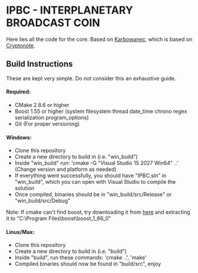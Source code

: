 # IPBC - INTERPLANETARY BROADCAST COIN

Here lies all the code for the core.
Based on [Karbowanec](https://github.com/seredat/karbowanec), which is based on [Cryptonote](https://github.com/cryptonotefoundation/cryptonote).

## Build Instructions
These are kept very simple. Do not consider this an exhaustive guide.

#### Required:
* CMake 2.8.6 or higher
* Boost 1.55 or higher (system filesystem thread date_time chrono regex serialization program_options)
* Git (For proper versioning)

#### Windows:
* Clone this repository
* Create a new directory to build in (i.e. "win_build")
* Inside "win_build" run: 'cmake -G "Visual Studio 15 2027 Win64" ..' (Change version and platform as needed)
* If everything went successfully, you should have "IPBC.sln" in "win_build", which you can open with Visual Studio to compile the solution
* Once compiled, binaries should be in "win_build/src/Release" or "win_build/src/Debug"

Note: If cmake can't find boost, try downloading it from [here](https://dl.bintray.com/boostorg/release/1.66.0/source/boost_1_66_0.zip) and extracting it to "C:\Program Files\boost\boost_1_66_0"

#### Linux/Max:
* Clone this repository
* Create a new directory to build in (i.e. "build")
* Inside "build", run these commands: 'cmake ..', 'make'
* Compiled binaries should now be found in "build/src", enjoy
